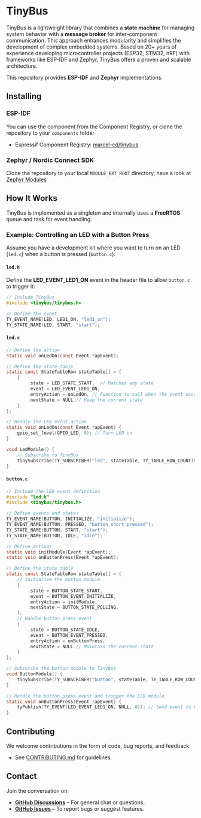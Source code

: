 # TinyBus

TinyBus is a lightweight library that combines a **state machine** for managing system behavior with a **message broker** for inter-component communication. This approach enhances modularity and simplifies the development of complex embedded systems. Based on 20+ years of experience developing microcontroller projects (ESP32, STM32, nRF) with frameworks like ESP-IDF and Zephyr, TinyBus offers a proven and scalable architecture.  

This repository provides **ESP-IDF** and **Zephyr** implementations.  

## Installing
### ESP-IDF
You can use the component from the Component Registry, or clone the repository to your `components` folder
- Espressif Component Registry: [marcel-cd/tinybus](https://components.espressif.com/components/marcel-cd/tinybus/)

### Zephyr / Nordic Connect SDK
Clone the repository to your local `MODULE_EXT_ROOT` directory, have a look at [Zephyr Modules](https://docs.zephyrproject.org/latest/develop/modules.html)

## How It Works

TinyBus is implemented as a singleton and internally uses a **FreeRTOS** queue and task for event handling.

### Example: Controlling an LED with a Button Press

Assume you have a development kit where you want to turn on an LED (`led.c`) when a button is pressed (`button.c`).

#### `led.h`
Define the **LED_EVENT_LED1_ON** event in the header file to allow `button.c` to trigger it:

```c
// Include TinyBus
#include <tinybus/tinybus.h>

// Define the event
TY_EVENT_NAME(LED, LED1_ON, "led1_on");
TY_STATE_NAME(LED, START, "start");
```

#### `led.c`

```c
// Define the action
static void onLedOn(const Event *apEvent);

// Define the state table
static const StateTableRow stateTable[] = {
    {
        .state = LED_STATE_START,  // Matches any state
        .event = LED_EVENT_LED1_ON,
        .entryAction = onLedOn, // Function to call when the event occurs
        .nextState = NULL // Keep the current state
    }
};

// Handle the LED event action
static void onLedOn(const Event *apEvent) {
    gpio_set_level(GPIO_LED, 0); // Turn LED on
}

void LedModule() {
    // Subscribe to TinyBus
    tinySubscribe(TY_SUBSCRIBER("led", stateTable, TY_TABLE_ROW_COUNT(stateTable), LED_STATE_START));
}
```

#### `button.c`

```c
// Include the LED event definition
#include "led.h"
#include <tinybus/tinybus.h>

// Define events and states
TY_EVENT_NAME(BUTTON, INITIALIZE, "initialize");
TY_EVENT_NAME(BUTTON, PRESSED, "button_short_pressed");
TY_STATE_NAME(BUTTON, START, "start");
TY_STATE_NAME(BUTTON, IDLE, "idle");

// Define actions
static void initModule(Event *apEvent);
static void onButtonPress(Event *apEvent);

// Define the state table
static const StateTableRow stateTable[] = {
    // Initialize the button module
    {
        .state = BUTTON_STATE_START,
        .event = BUTTON_EVENT_INITIALIZE,
        .entryAction = initModule,
        .nextState = BUTTON_STATE_POLLING,
    },
    // Handle button press event
    {
        .state = BUTTON_STATE_IDLE,
        .event = BUTTON_EVENT_PRESSED,
        .entryAction = onButtonPress,
        .nextState = NULL // Maintain the current state
    }
};

// Subscribe the button module to TinyBus
void ButtonModule() {
    tinySubscribe(TY_SUBSCRIBER("button", stateTable, TY_TABLE_ROW_COUNT(stateTable), BUTTON_STATE_START));
}

// Handle the button press event and trigger the LED module
static void onButtonPress(Event *apEvent) {
    tyPublish(TY_EVENT(LED_EVENT_LED1_ON, NULL, 0)); // Send event to LED module
}
```

## Contributing

We welcome contributions in the form of code, bug reports, and feedback.

- See [CONTRIBUTING.md](https://github.com/tinybus/tinybus/blob/main/CONTRIBUTING.md) for guidelines.

## Contact

Join the conversation on:
- **[GitHub Discussions](https://github.com/tinybus/tinybus/discussions)** – For general chat or questions.
- **[GitHub Issues](https://github.com/tinybus/tinybus/issues)** – To report bugs or suggest features.
